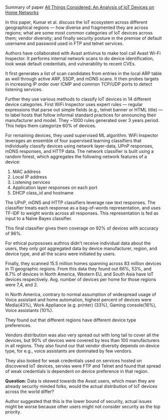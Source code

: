 Summary of paper [All Things Considered: An Analysis of IoT Devices on Home Networks](./All%20Things%20Considered-%20An%20Analysis%20of%20IoT%20Devices%20on%20Home%20Networks-2019.pdf)

In this paper, Kumar et al. discuss the IoT ecosystem across different geographical regions — how
diverse and fragmented they are across regions; what are some most common categories of IoT devices
across them; vendor diversity; and finally security posture in the premise of default username and
password used in FTP and telnet services.

Authors have collaborated with Avast antivirus to make tool call Avast Wi-Fi Inspector. It performs
internal network scans to do device identification, look weak default credentials, and
vulnerability to recent CVEs.

It first generates a list of scan candidates from entries in the local ARP table as well through
active ARP, SSDP, and mDNS scans. It then probes targets in increasing IP order over ICMP and
common TCP/UDP ports to detect listening services. 

Further they use various methods to classify IoT devices in 14 different device categories. First
WiFi Inspector uses expert rules — regular expressions that parse out simple fields (e.g., telnet
banner or HTML title) — to label hosts that follow informal standard practices for announcing their
manufacturer and model. They ~1000 rules generated over 3 years period. This helps them categorize
60% of devices.

For remaining devices, they used supervised ML algorithm. WiFi Inspector leverages an ensemble of
four supervised learning classifiers that individually classify devices using network layer-data,
UPnP responses, mDNS responses, and HTTP data. The network classifier is built using a random
forest, which aggregates the following network features of a device:

1. MAC address
2. Local IP address
3. Listening services
4. Application layer responses on each port
5. DHCP class_id and hostname

The UPnP, mDNS and HTTP classifiers leverage raw text responses. The classifier treats each
response as a bag-of-words representation, and uses TF-IDF to weight words across all responses.
This representation is fed as input to a Naïve Bayes classifier.

This final classifier gives them coverage on 92% of devices with accuracy of 96%.

For ethical purpososes authros didn't receive individual data about the users, they only got
aggregated data by device manufacturer, region, and device type, and all the scans were initiated
by users.

Finally, they scanned 15.5 million homes spanning across 83 million devices in 11 geographic
regions. From this data they found out 66%, 53%, and 8.7% of devices in North America, Western EU,
and South Asia have IoT devices respectively. Avg. number of devices per home for those regions
were 7,4, and 2.

In North America, contrary to normal assumption of widespread usage of Voice assistant and home
automation, highest percent of devices were Media(43%), Work Appliance (e.g. printer) (33%), Gaming
console(16%), Voice assistants (10%).

They found out that different regions have different device type preferences.

Vendors distribution was also very spread out with long tail to cover all the devices, but 90% of
devices were covered by less than 100 manufacturers in all regions. They also found our that vendor
diversity depends on device type, for e.g., voice assistants are dominated by few vendors.

They also looked for weak credentials used on services hosted on discovered IoT devices, servies
were FTP and Telnet and found that spread of weak credentials is dependent on device preference in
that region. 


**Question:** Data is skewed towards the Avast users, which mean they are already security minded
folks, would the actual distribution of IoT devices across the world differ?

Author suggested that this is the lower bound of security, actual issues might be worse because
other users might not consider security as the top priority.
